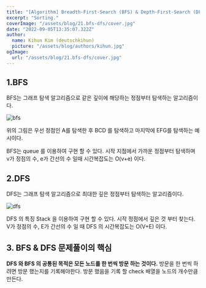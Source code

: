 ```yaml
---
title: "[Algorithm] Breadth-First-Search (BFS) & Depth-First-Search (DFS) "
excerpt: "Sorting."
coverImage: "/assets/blog/21.bfs-dfs/cover.jpg"
date: "2022-09-05T13:35:07.322Z"
author:
  name: Kihun Kim (deutschkihun)
  picture: "/assets/blog/authors/kihun.jpg"
ogImage:
  url: "/assets/blog/21.bfs-dfs/cover.jpg"
---
```


## 1.BFS

BFS는 그래프 탐색 알고리즘으로 같은 깊이에 해당하는 정점부터 탐색하는 알고리즘이다.

![bfs](/assets/blog/21.bfs-dfs/bfs.png)

위의 그림은 우선 정점인 A를 탐색한 후 BCD 를 탐색하고 마지막에 EFG를 탐색하는 예시이다.

BFS는 queue 를 이용하여 구현 할 수 있다. 시작 지점에서 가까운 정점부터 탐색하며 v가 정점의 수, e가 간선의 수 일때 시간복잡도는 O(v+e) 이다.

## 2.DFS

DFS는 그래프 탐색 알고리즘으로 최대한 깊은 정점부터 탐색하는 알고리즘이다.

![dfs](/assets/blog/21.bfs-dfs/dfs.png)

DFS 의 특징
Stack 을 이용하여 구현 할 수 있다.
시작 정점에서 깊은 것 부터 찾는다.
V가 정점의 수, E가 간선의 수 일 때 DFS 의 시간복잡도는 O(V+E) 이다.

## 3. BFS & DFS 문제풀이의 핵심

**DFS 와 BFS 의 공통된 목적은 모든 노드를 한 번씩 방문 하는 것이다.**
방문을 한 번씩 하려면 방문 했는지를 기록해야한다.
방문 했음을 기록 할 check 배열을 노드의 개수만큼 만든다.
